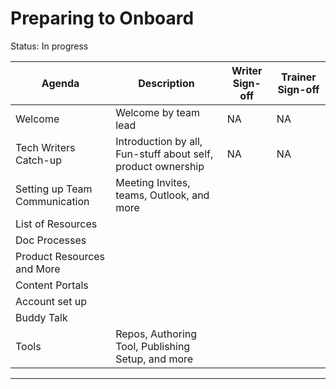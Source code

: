 # Preparing to Onboard

Status: In progress

| **Agenda** | **Description** | **Writer Sign-off** | **Trainer Sign-off** |
| --- | --- | --- | --- | 
| Welcome | Welcome by team lead | NA | NA |  
| Tech Writers Catch-up | Introduction by all, Fun-stuff about self, product ownership | NA | NA |  
| Setting up Team Communication | Meeting Invites, teams, Outlook, and more |  |  |  
| List of Resources |  |  |  |  
| Doc Processes |  |  |  |  
| Product Resources and More |  |  |  |  
| Content Portals |  |  |  |  
| Account set up |  |  |  |  
| Buddy Talk |  |  |  |  
| Tools | Repos, Authoring Tool, Publishing Setup, and more |  |  |  


---
